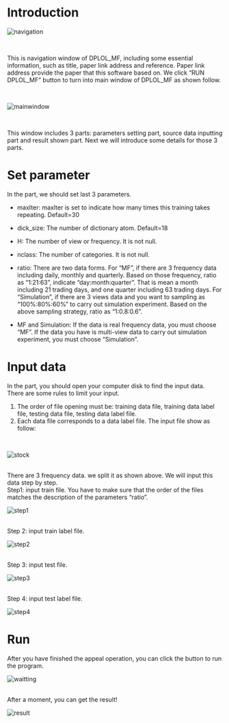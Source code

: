 # Introduction

![navigation](https://github.com/yuhongcqupt/DPLOL-MF/blob/master/software/img/navigation.png)

<br>

This is navigation window of DPLOL_MF, including some essential information, such as title, paper link address and reference. Paper link address provide the paper that this software based on. We click “RUN DPLOL_MF” button to turn into main window of DPLOL_MF as shown follow.

<br>

![mainwindow](https://github.com/yuhongcqupt/DPLOL-MF/blob/master/software/img/mainwindow.png)

<br>

This window includes 3 parts: parameters setting part, source data inputting part and result shown part. Next we will introduce some details for those 3 parts.

# Set parameter
In the part, we should set last 3 parameters.

- maxIter: maxIter is set to indicate how many times this training takes repeating. Default=30

- dick_size: The number of dictionary atom. Default=18

- H: The number of view or frequency. It is not null.

- nclass: The number of categories. It is not null.

- ratio: There are two data forms. For “MF”, if there are 3 frequency data including daily, monthly and quarterly. Based on those frequency, ratio as “1:21:63”, indicate “day:month:quarter”. That is mean a month including 21 trading days, and one quarter including 63 trading days. For “Simulation”, if there are 3 views data and you want to sampling as “100%:80%:60%” to carry out simulation experiment. Based on the above sampling strategy, ratio as “1:0.8:0.6”.

- MF and Simulation: If the data is real frequency data, you must choose “MF”. If the data you have is multi-view data to carry out simulation experiment, you must choose “Simulation”.

# Input data
In the part, you should open your computer disk to find the input data. There are some rules to limit your input. 
1.	The order of file opening must be: training data file, training data label file, testing data file, testing data label file. 
2.	Each data file corresponds to a data label file.
The input file show as follow:
<br>

![stock](https://github.com/yuhongcqupt/DPLOL-MF/blob/master/software/img/dataset.png)

<br>
There are 3 frequency data. we split it as shown above. We will input this data step by step.
<br>
Step1: input train file. You have to make sure that the order of the files matches the description of the  parameters “ratio”.
<br>

![step1](https://github.com/yuhongcqupt/DPLOL-MF/blob/master/software/img/step1.png)

<br>
Step 2: input train label file.
<br>

![step2](https://github.com/yuhongcqupt/DPLOL-MF/blob/master/software/img/step2.png)

<br>
Step 3: input test file.
<br>

![step3](https://github.com/yuhongcqupt/DPLOL-MF/blob/master/software/img/step3.png)

<br>
Step 4: input test label file.
<br>

![step4](https://github.com/yuhongcqupt/DPLOL-MF/blob/master/software/img/step4.png)


# Run
After you have finished the appeal operation, you can click the button to run the program.
<br>

![waitting](https://github.com/yuhongcqupt/DPLOL-MF/blob/master/software/img/waitting.png)

<br>
After a moment, you can get the result!
<br>

![result](https://github.com/yuhongcqupt/DPLOL-MF/blob/master/software/img/result.png)
